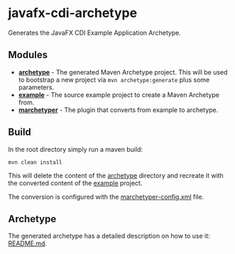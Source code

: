 # javafx-cdi-archetype
Generates the JavaFX CDI Example Application Archetype.

## Modules
- **[archetype](archetype)** - The generated Maven Archetype project. This will be used to bootstrap a new project via `mvn archetype:generate` plus some parameters.
- **[example](example)** - The source example project to create a Maven Archetype from.
- **[marchetyper](marchetyper)** - The plugin that converts from example to archetype.

## Build
In the root directory simply run a maven build:
```
mvn clean install
```

This will delete the content of the [archetype](archetype) directory and recreate it with the converted content of the [example](example) project.

The conversion is configured with the [marchetyper-config.xml](marchetyper/marchetyper-config.xml) file.

## Archetype
The generated archetype has a detailed description on how to use it: [README.md](marchetyper/extra-resources/README.md).

